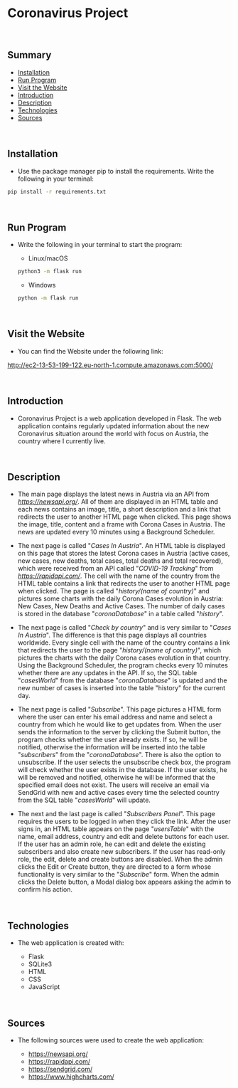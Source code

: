 # **Coronavirus Project**
<br/>

## **Summary**
* [Installation](#installation)
* [Run Program](#run-program)
* [Visit the Website](#visit-the-website)
* [Introduction](#introduction)
* [Description](#description)
* [Technologies](#technologies)
* [Sources](#sources)

<br/>

## **Installation**

* Use the package manager pip to install the requirements. Write the following in your terminal:
```bash
pip install -r requirements.txt
```
<br/>

## **Run Program**

* Write the following in your terminal to start the program:

    * Linux/macOS
    ```bash
    python3 -m flask run
    ```
    * Windows
    ```bash
    python -m flask run
    ```

<br/>

## **Visit the Website**

* You can find the Website under the following link:

http://ec2-13-53-199-122.eu-north-1.compute.amazonaws.com:5000/

<br/>

## **Introduction**

* Coronavirus Project is a web application developed in Flask. The web application contains regularly updated information about the new Coronavirus situation around the world with focus on Austria, the country where I currently live.

<br/>

## **Description**

* The main page displays the latest news in Austria via an API from *https://newsapi.org/*. All of them are displayed in an HTML table and each news contains an image, title, a short description and a link that redirects the user to  another HTML page when clicked. This page shows the image, title, content and a frame with Corona Cases in Austria. The news are updated every 10 minutes using a Background Scheduler.

* The next page is called "*Cases In Austria*". An HTML table is displayed on this page that stores the latest Corona cases in Austria (active cases, new cases, new deaths, total cases, total deaths and total recovered), which were received from an API called "*COVID-19 Tracking*" from *https://rapidapi.com/*. The cell with the name of the country from the HTML table contains a link that redirects the user to another HTML page when clicked. The page is called "*history/(name of country)*" and pictures some charts with the daily Corona Cases evolution in Austria: New Cases, New Deaths and Active Cases. The number of daily cases is stored in the database "*coronaDatabase*" in a table called "*history*".

* The next page is called "*Check by country*" and is very similar to "*Cases In Austria*". The difference is that this page displays all countries worldwide. Every single cell with the name of the country contains a link that redirects the user to the page "*history/(name of country)*", which pictures the charts with the daily Corona cases evolution in that country. Using the Background Scheduler, the program checks every 10 minutes whether there are any updates in the API. If so, the SQL table "*casesWorld*" from the database "*coronaDatabase*" is updated and the new number of cases is inserted into the table "history" for the current day.

* The next page is called "*Subscribe*". This page pictures a HTML form where the user can enter his email address and name and select a country from which he would like to get updates from. When the user sends the information to the server by clicking the Submit button, the program checks whether the user already exists. If so, he will be notified, otherwise the information will be inserted into the table "*subscribers*" from the "*coronaDatabase*". There is also the option to unsubscribe. If the user selects the unsubscribe check box, the program will check whether the user exists in the database. If the user exists, he will be removed and notified, otherwise he will be informed that the specified email does not exist. The users will receive an email via SendGrid with new and active cases every time the selected country from the SQL table "*casesWorld*" will update.

* The next and the last page is called "*Subscribers Panel*". This page requires the users to be logged in when they click the link. After the user signs in, an HTML table appears on the page "*usersTable*" with the name, email address, country and edit and delete buttons for each user. If the user has an admin role, he can edit and delete the existing subscribers and also create new subscribers. If the user has read-only role, the edit, delete and create buttons are disabled. When the admin clicks the Edit or Create button, they are directed to a form whose functionality is very similar to the "*Subscribe*" form. When the admin clicks the Delete button, a Modal dialog box appears asking the admin to confirm his action.

<br/>

## **Technologies**

* The web application is created with:

    * Flask
    * SQLite3
    * HTML
    * CSS
    * JavaScript

<br/>

## Sources

* The following sources were used to create the web application:

    * https://newsapi.org/
    * https://rapidapi.com/
    * https://sendgrid.com/
    * https://www.highcharts.com/